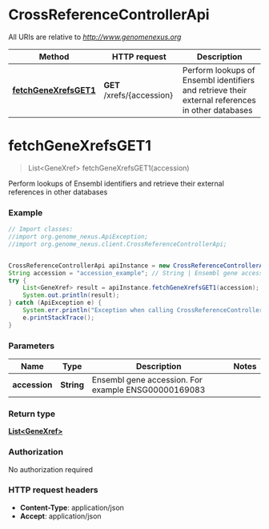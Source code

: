 # CrossReferenceControllerApi

All URIs are relative to *http://www.genomenexus.org*

Method | HTTP request | Description
------------- | ------------- | -------------
[**fetchGeneXrefsGET1**](CrossReferenceControllerApi.md#fetchGeneXrefsGET1) | **GET** /xrefs/{accession} | Perform lookups of Ensembl identifiers and retrieve their external references in other databases


<a name="fetchGeneXrefsGET1"></a>
# **fetchGeneXrefsGET1**
> List&lt;GeneXref&gt; fetchGeneXrefsGET1(accession)

Perform lookups of Ensembl identifiers and retrieve their external references in other databases

### Example
```java
// Import classes:
//import org.genome_nexus.ApiException;
//import org.genome_nexus.client.CrossReferenceControllerApi;


CrossReferenceControllerApi apiInstance = new CrossReferenceControllerApi();
String accession = "accession_example"; // String | Ensembl gene accession. For example ENSG00000169083
try {
    List<GeneXref> result = apiInstance.fetchGeneXrefsGET1(accession);
    System.out.println(result);
} catch (ApiException e) {
    System.err.println("Exception when calling CrossReferenceControllerApi#fetchGeneXrefsGET1");
    e.printStackTrace();
}
```

### Parameters

Name | Type | Description  | Notes
------------- | ------------- | ------------- | -------------
 **accession** | **String**| Ensembl gene accession. For example ENSG00000169083 |

### Return type

[**List&lt;GeneXref&gt;**](GeneXref.md)

### Authorization

No authorization required

### HTTP request headers

 - **Content-Type**: application/json
 - **Accept**: application/json

